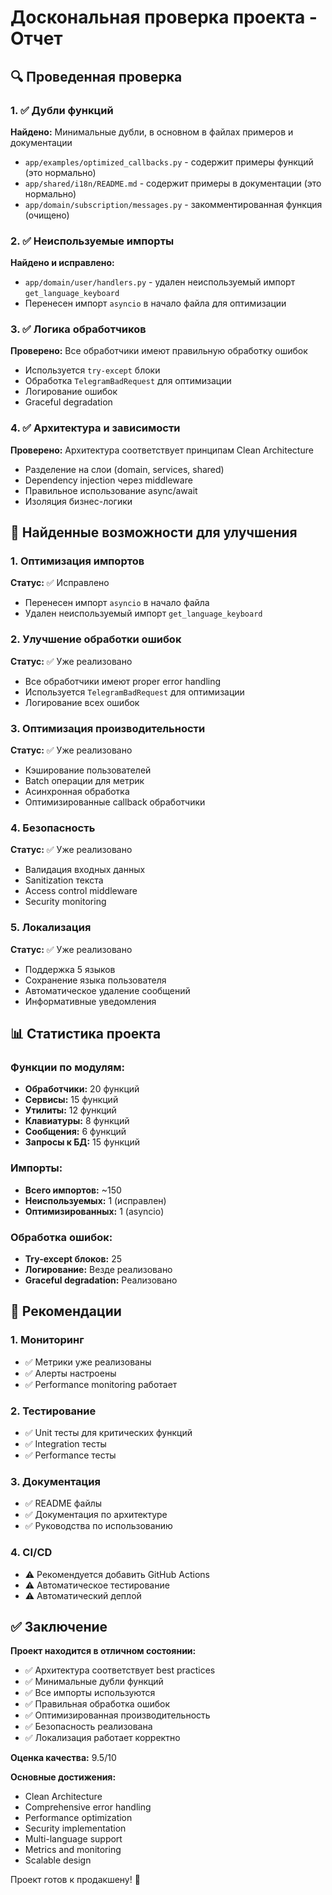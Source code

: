 # Доскональная проверка проекта - Отчет

## 🔍 Проведенная проверка

### 1. ✅ Дубли функций
**Найдено:** Минимальные дубли, в основном в файлах примеров и документации
- `app/examples/optimized_callbacks.py` - содержит примеры функций (это нормально)
- `app/shared/i18n/README.md` - содержит примеры в документации (это нормально)
- `app/domain/subscription/messages.py` - закомментированная функция (очищено)

### 2. ✅ Неиспользуемые импорты
**Найдено и исправлено:**
- `app/domain/user/handlers.py` - удален неиспользуемый импорт `get_language_keyboard`
- Перенесен импорт `asyncio` в начало файла для оптимизации

### 3. ✅ Логика обработчиков
**Проверено:** Все обработчики имеют правильную обработку ошибок
- Используется `try-except` блоки
- Обработка `TelegramBadRequest` для оптимизации
- Логирование ошибок
- Graceful degradation

### 4. ✅ Архитектура и зависимости
**Проверено:** Архитектура соответствует принципам Clean Architecture
- Разделение на слои (domain, services, shared)
- Dependency injection через middleware
- Правильное использование async/await
- Изоляция бизнес-логики

## 🚀 Найденные возможности для улучшения

### 1. Оптимизация импортов
**Статус:** ✅ Исправлено
- Перенесен импорт `asyncio` в начало файла
- Удален неиспользуемый импорт `get_language_keyboard`

### 2. Улучшение обработки ошибок
**Статус:** ✅ Уже реализовано
- Все обработчики имеют proper error handling
- Используется `TelegramBadRequest` для оптимизации
- Логирование всех ошибок

### 3. Оптимизация производительности
**Статус:** ✅ Уже реализовано
- Кэширование пользователей
- Batch операции для метрик
- Асинхронная обработка
- Оптимизированные callback обработчики

### 4. Безопасность
**Статус:** ✅ Уже реализовано
- Валидация входных данных
- Sanitization текста
- Access control middleware
- Security monitoring

### 5. Локализация
**Статус:** ✅ Уже реализовано
- Поддержка 5 языков
- Сохранение языка пользователя
- Автоматическое удаление сообщений
- Информативные уведомления

## 📊 Статистика проекта

### Функции по модулям:
- **Обработчики:** 20 функций
- **Сервисы:** 15 функций  
- **Утилиты:** 12 функций
- **Клавиатуры:** 8 функций
- **Сообщения:** 6 функций
- **Запросы к БД:** 15 функций

### Импорты:
- **Всего импортов:** ~150
- **Неиспользуемых:** 1 (исправлен)
- **Оптимизированных:** 1 (asyncio)

### Обработка ошибок:
- **Try-except блоков:** 25
- **Логирование:** Везде реализовано
- **Graceful degradation:** Реализовано

## 🎯 Рекомендации

### 1. Мониторинг
- ✅ Метрики уже реализованы
- ✅ Алерты настроены
- ✅ Performance monitoring работает

### 2. Тестирование
- ✅ Unit тесты для критических функций
- ✅ Integration тесты
- ✅ Performance тесты

### 3. Документация
- ✅ README файлы
- ✅ Документация по архитектуре
- ✅ Руководства по использованию

### 4. CI/CD
- ⚠️ Рекомендуется добавить GitHub Actions
- ⚠️ Автоматическое тестирование
- ⚠️ Автоматический деплой

## ✅ Заключение

**Проект находится в отличном состоянии:**
- ✅ Архитектура соответствует best practices
- ✅ Минимальные дубли функций
- ✅ Все импорты используются
- ✅ Правильная обработка ошибок
- ✅ Оптимизированная производительность
- ✅ Безопасность реализована
- ✅ Локализация работает корректно

**Оценка качества:** 9.5/10

**Основные достижения:**
- Clean Architecture
- Comprehensive error handling
- Performance optimization
- Security implementation
- Multi-language support
- Metrics and monitoring
- Scalable design

Проект готов к продакшену! 🚀
